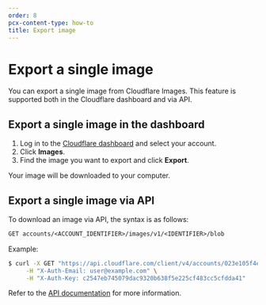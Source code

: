 ```yaml
---
order: 8
pcx-content-type: how-to
title: Export image
---
```


# Export a single image

You can export a single image from Cloudflare Images. This feature is supported both in the Cloudflare dashboard and via API.

## Export a single image in the dashboard

1.  Log in to the [Cloudflare dashboard](https://dash.cloudflare.com/login) and select your account.
2.  Click **Images**.
3.  Find the image you want to export and click **Export**.

Your image will be downloaded to your computer.

## Export a single image via API

To download an image via API, the syntax is as follows:

```txt
GET accounts/<ACCOUNT_IDENTIFIER>/images/v1/<IDENTIFIER>/blob
```

Example:

```bash
$ curl -X GET "https://api.cloudflare.com/client/v4/accounts/023e105f4ecef8ad9ca31a8372d0c353/images/v1/ZxR0pLaXRldlBtaFhhO2FiZGVnaA/blob" \
     -H "X-Auth-Email: user@example.com" \
     -H "X-Auth-Key: c2547eb745079dac9320b638f5e225cf483cc5cfdda41"
```

Refer to the [API documentation](https://api.cloudflare.com/#cloudflare-images-base-image) for more information.
